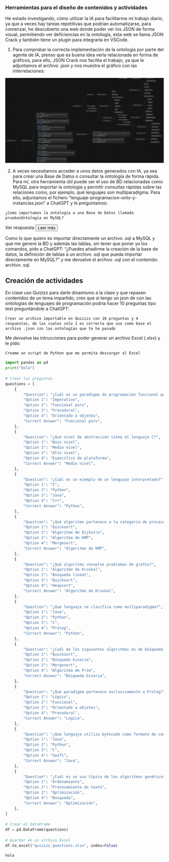 ### Herramientas para el diseño de contenidos y actividades
He estado investigando, cómo utilizar la IA para facilitarme mi trabajo diario, ya que a veces hay tareas repetitivas que podrían automatizarse, para comenzar, he descubierto una web donde poder ver los JSON de forma visual, permitiendo ver deficiencias en la ontología, esta web se llama JSON Crack y también tiene un plugin para integrarla en VSCode.
1. Para comprobar la correcta implementación de la ontología por parte del agente de IA, pienso que es buena idea verla relacionada en forma de gráficos, para ello, JSON Crack nos facilita el trabajo, ya que le adjuntamos el archivo .json y nos muestra el gráfico con las interrelaciones:
   
   
<img src="Datos tarea IA/JSONCrack.png" alt="Imagen JSONCrack" width="800"/>

2. A veces necesitamos acceder a unos datos generados con IA, ya sea para crear una Base de Datos o consultar la ontología de forma rápida. Para mí, otra herramienta útil puede ser el uso de BD relacionadas como MySQL para importar la ontología y permitir consultas rápidas sobre las relaciones como, por ejemplo, qué lenguajes son multiparadigma.
Para ello, adjuntamos el fichero “lenguaje-programacion-onto-y-instancias.json” a ChatGPT y le preguntamos:

```
¿Como importamos la ontología a una Base de Datos llamada pruebasOntología en MySQL?
```

<div>
    Ver respuesta
    <button onclick="document.getElementById('contenido-completo').style.display='block'; this.style.display='none';">
        Leer más
    </button>
</div>
<div id="contenido-completo" style="display: none;">
{{ """
Pasos para Importar la Ontología a MySQL

# 1. Crear la Base de Datos
Abre tu cliente MySQL (como MySQL Workbench o la línea de comandos) y crea la base de datos:
CREATE DATABASE pruebasOntologia;
USE pruebasOntologia;

# 2. Definir las Tablas
Crea las tablas necesarias para almacenar la información de la ontología. Por ejemplo:
-- Tabla para las clases principales
CREATE TABLE Clases (
    id INT AUTO_INCREMENT PRIMARY KEY,
    nombre VARCHAR(255) NOT NULL
);

-- Tabla para subclases
CREATE TABLE Subclases (
    id INT AUTO_INCREMENT PRIMARY KEY,
    clase_id INT,
    nombre VARCHAR(255),
    FOREIGN KEY (clase_id) REFERENCES Clases(id)
);

-- Tabla para relaciones
CREATE TABLE Relaciones (
    id INT AUTO_INCREMENT PRIMARY KEY,
    nombre VARCHAR(255) NOT NULL,
    descripcion TEXT,
    dominio VARCHAR(255),
    rango VARCHAR(255)
);

-- Tabla para instancias
CREATE TABLE Instancias (
    id INT AUTO_INCREMENT PRIMARY KEY,
    nombre VARCHAR(255),
    tipo VARCHAR(255),
    subtipo VARCHAR(255),
    descripcion TEXT
);

-- Tabla para relaciones de instancias
CREATE TABLE RelacionInstancias (
    id INT AUTO_INCREMENT PRIMARY KEY,
    instancia_id INT,
    relacion VARCHAR(255),
    objetivo VARCHAR(255),
    FOREIGN KEY (instancia_id) REFERENCES Instancias(id)
);

# 3. Convertir el JSON a un Formato SQL Compatible
El archivo JSON debe transformarse en sentencias INSERT que se puedan ejecutar en MySQL. Puedes usar una herramienta de transformación o un script en Python. Aquí tienes un ejemplo básico en Python:

import json
import pymysql
#Cargar el archivo JSON
with open("lenguaje-programacion-onto-y-instancias.json", "r") as file:
    data = json.load(file)

#Conectar a MySQL
connection = pymysql.connect(
    host="localhost",
    user="tu_usuario",
    password="tu_contraseña",
    database="pruebasOntologia"
)
cursor = connection.cursor()

#Insertar clases principales
for clase in data["Ontologia"]["Clases"]:
    cursor.execute("INSERT INTO Clases (nombre) VALUES (%s)", (clase["nombre"],))
    clase_id = cursor.lastrowid
    # Insertar subclases
    if "subclases" in clase:
        for subclase in clase["subclases"]:
            if isinstance(subclase, dict):
                cursor.execute("INSERT INTO Subclases (clase_id, nombre) VALUES (%s, %s)", (clase_id, subclase["nombre"]))
            else:
                cursor.execute("INSERT INTO Subclases (clase_id, nombre) VALUES (%s, %s)", (clase_id, subclase))

#Insertar relaciones
for relacion in data["Ontologia"]["Relaciones"]:
    cursor.execute(
        "INSERT INTO Relaciones (nombre, descripcion, dominio, rango) VALUES (%s, %s, %s, %s)",
        (relacion["nombre"], relacion["descripcion"], relacion["dominio"], relacion["rango"])
    )

#Insertar instancias
for instancia in data["Ontologia"]["Instancias"]:
    cursor.execute(
        "INSERT INTO Instancias (nombre, tipo, subtipo, descripcion) VALUES (%s, %s, %s, %s)",
        (instancia["nombre"], instancia.get("tipo", ""), instancia.get("subtipo", ""), instancia.get("descripcion", ""))
    )
    instancia_id = cursor.lastrowid
    # Insertar relaciones de instancias
    if "relaciones" in instancia:
        for relacion, objetivo in instancia["relaciones"].items():
            cursor.execute(
                "INSERT INTO RelacionInstancias (instancia_id, relacion, objetivo) VALUES (%s, %s, %s)",
                (instancia_id, relacion, objetivo)
            )

#Confirmar cambios y cerrar conexión
connection.commit()
cursor.close()
connection.close()

# 4. Ejecutar el Script

Guarda el script como importar_ontologia.py y ejecútalo con Python.

python importar_ontologia.py
# 5. Verificar los Datos

Una vez importados, verifica que los datos estén correctamente en la base de datos ejecutando consultas simples en MySQL, por ejemplo:

SELECT * FROM Clases;
SELECT * FROM Instancias;
""" | markdownify }}

</div>


Como lo que quiero es importar directamente un archivo .sql a MySQL y que me genere la BD y además las tablas, sin tener que poner yo los comandos, pido a ChatGPT:
“¿Puedes añadirme la creación de la base de datos, la definición de tablas a un archivo .sql que pueda importar directamente en MySQL?” y me devuelve el archivo .sql con el contenido: archivo .sql.

## Creación de actividades
En clase uso Quizizz para darle dinamismo a la clase y que repasen contenidos de un tema impartido, creo que si tengo un json de con las ontologías de lenguajes de programación podría hacer 10 preguntas tipo test preguntándole a ChatGPT:
```
Crear un archivo importable en Quizizz con 10 preguntas y 4 respuestas, de las cuales solo 1 es correcta que use como base el archivo .json con las ontologías que te he pasado
```
Me devuelve las intrucciones para poder generar un archivo Excel (.xlsx) y le pido:
```
Creame un script de Python que me permita descargar el Excel
```



```python
import pandas as pd
print("hola")

# Crear las preguntas
questions = [
    {
        "Question": "¿Cuál es un paradigma de programación funcional puro?",
        "Option 1": "Imperativo",
        "Option 2": "Funcional puro",
        "Option 3": "Procedural",
        "Option 4": "Orientado a objetos",
        "Correct Answer": "Funcional puro",
    },
    {
        "Question": "¿Qué nivel de abstracción tiene el lenguaje C?",
        "Option 1": "Bajo nivel",
        "Option 2": "Medio nivel",
        "Option 3": "Alto nivel",
        "Option 4": "Específico de plataforma",
        "Correct Answer": "Medio nivel",
    },
    {
        "Question": "¿Cuál es un ejemplo de un lenguaje interpretado?",
        "Option 1": "C",
        "Option 2": "Python",
        "Option 3": "Java",
        "Option 4": "C++",
        "Correct Answer": "Python",
    },
    {
        "Question": "¿Qué algoritmo pertenece a la categoría de procesamiento de texto?",
        "Option 1": "Quicksort",
        "Option 2": "Algoritmo de Dijkstra",
        "Option 3": "Algoritmo de KMP",
        "Option 4": "Mergesort",
        "Correct Answer": "Algoritmo de KMP",
    },
    {
        "Question": "¿Qué algoritmo resuelve problemas de grafos?",
        "Option 1": "Algoritmo de Kruskal",
        "Option 2": "Búsqueda lineal",
        "Option 3": "Quicksort",
        "Option 4": "Heapsort",
        "Correct Answer": "Algoritmo de Kruskal",
    },
    {
        "Question": "¿Qué lenguaje se clasifica como multiparadigma?",
        "Option 1": "Java",
        "Option 2": "Python",
        "Option 3": "C",
        "Option 4": "Prolog",
        "Correct Answer": "Python",
    },
    {
        "Question": "¿Cuál de los siguientes algoritmos es de búsqueda?",
        "Option 1": "Quicksort",
        "Option 2": "Búsqueda binaria",
        "Option 3": "Mergesort",
        "Option 4": "Algoritmo de Prim",
        "Correct Answer": "Búsqueda binaria",
    },
    {
        "Question": "¿Qué paradigma pertenece exclusivamente a Prolog?",
        "Option 1": "Lógico",
        "Option 2": "Funcional",
        "Option 3": "Orientado a objetos",
        "Option 4": "Procedural",
        "Correct Answer": "Lógico",
    },
    {
        "Question": "¿Qué lenguaje utiliza bytecode como formato de compilación?",
        "Option 1": "Java",
        "Option 2": "Python",
        "Option 3": "C",
        "Option 4": "Swift",
        "Correct Answer": "Java",
    },
    {
        "Question": "¿Cuál es un uso típico de los algoritmos genéticos?",
        "Option 1": "Ordenamiento",
        "Option 2": "Procesamiento de texto",
        "Option 3": "Optimización",
        "Option 4": "Búsqueda",
        "Correct Answer": "Optimización",
    },
]

# Crear el DataFrame
df = pd.DataFrame(questions)

# Guardar en un archivo Excel
df.to_excel("quizizz_questions.xlsx", index=False)

```

    hola

